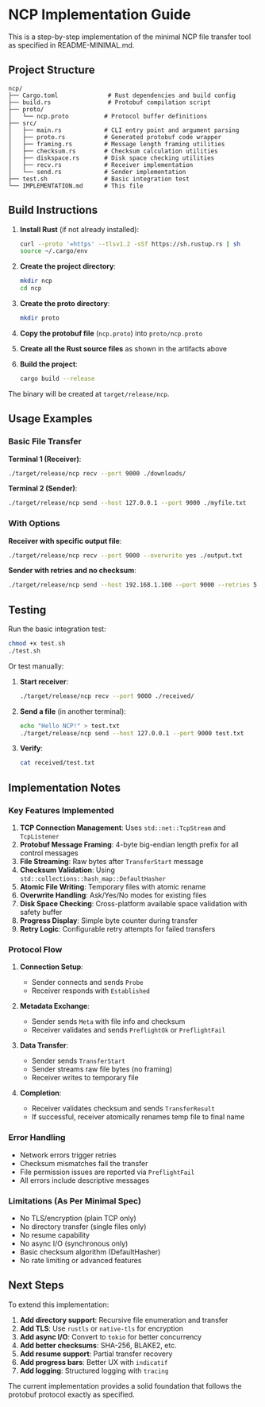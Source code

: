 # NCP Implementation Guide

This is a step-by-step implementation of the minimal NCP file transfer tool as specified in README-MINIMAL.md.

## Project Structure

```
ncp/
├── Cargo.toml              # Rust dependencies and build config
├── build.rs                # Protobuf compilation script
├── proto/
│   └── ncp.proto          # Protocol buffer definitions
├── src/
│   ├── main.rs            # CLI entry point and argument parsing
│   ├── proto.rs           # Generated protobuf code wrapper
│   ├── framing.rs         # Message length framing utilities
│   ├── checksum.rs        # Checksum calculation utilities
│   ├── diskspace.rs       # Disk space checking utilities
│   ├── recv.rs            # Receiver implementation
│   └── send.rs            # Sender implementation
├── test.sh                # Basic integration test
└── IMPLEMENTATION.md      # This file
```

## Build Instructions

1. **Install Rust** (if not already installed):
   ```bash
   curl --proto '=https' --tlsv1.2 -sSf https://sh.rustup.rs | sh
   source ~/.cargo/env
   ```

2. **Create the project directory**:
   ```bash
   mkdir ncp
   cd ncp
   ```

3. **Create the proto directory**:
   ```bash
   mkdir proto
   ```

4. **Copy the protobuf file** (`ncp.proto`) into `proto/ncp.proto`

5. **Create all the Rust source files** as shown in the artifacts above

6. **Build the project**:
   ```bash
   cargo build --release
   ```

The binary will be created at `target/release/ncp`.

## Usage Examples

### Basic File Transfer

**Terminal 1 (Receiver)**:
```bash
./target/release/ncp recv --port 9000 ./downloads/
```

**Terminal 2 (Sender)**:
```bash
./target/release/ncp send --host 127.0.0.1 --port 9000 ./myfile.txt
```

### With Options

**Receiver with specific output file**:
```bash
./target/release/ncp recv --port 9000 --overwrite yes ./output.txt
```

**Sender with retries and no checksum**:
```bash
./target/release/ncp send --host 192.168.1.100 --port 9000 --retries 5 --checksum none ./data.bin
```

## Testing

Run the basic integration test:
```bash
chmod +x test.sh
./test.sh
```

Or test manually:

1. **Start receiver**:
   ```bash
   ./target/release/ncp recv --port 9000 ./received/
   ```

2. **Send a file** (in another terminal):
   ```bash
   echo "Hello NCP!" > test.txt
   ./target/release/ncp send --host 127.0.0.1 --port 9000 test.txt
   ```

3. **Verify**:
   ```bash
   cat received/test.txt
   ```

## Implementation Notes

### Key Features Implemented

1. **TCP Connection Management**: Uses `std::net::TcpStream` and `TcpListener`
2. **Protobuf Message Framing**: 4-byte big-endian length prefix for all control messages
3. **File Streaming**: Raw bytes after `TransferStart` message
4. **Checksum Validation**: Using `std::collections::hash_map::DefaultHasher`
5. **Atomic File Writing**: Temporary files with atomic rename
6. **Overwrite Handling**: Ask/Yes/No modes for existing files
7. **Disk Space Checking**: Cross-platform available space validation with safety buffer
8. **Progress Display**: Simple byte counter during transfer
9. **Retry Logic**: Configurable retry attempts for failed transfers

### Protocol Flow

1. **Connection Setup**:
   - Sender connects and sends `Probe`
   - Receiver responds with `Established`

2. **Metadata Exchange**:
   - Sender sends `Meta` with file info and checksum
   - Receiver validates and sends `PreflightOk` or `PreflightFail`

3. **Data Transfer**:
   - Sender sends `TransferStart`
   - Sender streams raw file bytes (no framing)
   - Receiver writes to temporary file

4. **Completion**:
   - Receiver validates checksum and sends `TransferResult`
   - If successful, receiver atomically renames temp file to final name

### Error Handling

- Network errors trigger retries
- Checksum mismatches fail the transfer
- File permission issues are reported via `PreflightFail`
- All errors include descriptive messages

### Limitations (As Per Minimal Spec)

- No TLS/encryption (plain TCP only)
- No directory transfer (single files only)
- No resume capability
- No async I/O (synchronous only)
- Basic checksum algorithm (DefaultHasher)
- No rate limiting or advanced features

## Next Steps

To extend this implementation:

1. **Add directory support**: Recursive file enumeration and transfer
2. **Add TLS**: Use `rustls` or `native-tls` for encryption
3. **Add async I/O**: Convert to `tokio` for better concurrency
4. **Add better checksums**: SHA-256, BLAKE2, etc.
5. **Add resume support**: Partial transfer recovery
6. **Add progress bars**: Better UX with `indicatif`
7. **Add logging**: Structured logging with `tracing`

The current implementation provides a solid foundation that follows the protobuf protocol exactly as specified.
